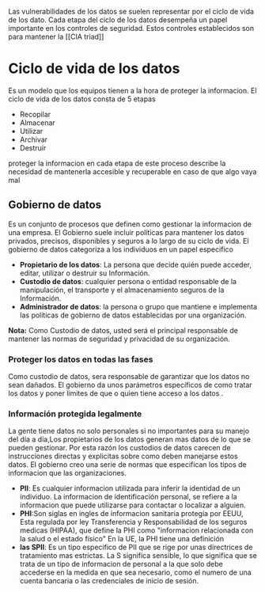 Las vulnerabilidades de los datos se suelen representar por el ciclo de vida de los dato. Cada etapa del ciclo de los datos desempeña un papel importante en los controles de seguridad. Estos controles establecidos son para mantener la [[CIA triad]] 

# Ciclo de vida de los datos
Es un modelo que los equipos tienen a la hora de proteger la informacion.
El ciclo de vida de los datos consta de 5 etapas 

- Recopilar 
- Almacenar
- Utilizar
- Archivar
- Destruir 

proteger la informacion en cada etapa de este proceso describe la necesidad de mantenerla accesible y recuperable en caso de que algo vaya mal

## Gobierno de datos
Es un conjunto de procesos que definen como gestionar la informacion de una empresa.
El Gobierno suele incluir políticas para mantener los datos privados, precisos, disponibles y seguros a lo largo de su ciclo de vida.
El gobierno de datos categoriza a los individuos en un papel especifico 
- **Propietario de los datos**: La persona que decide quién puede acceder, editar, utilizar o destruir su Información.
- **Custodio de datos**: cualquier persona o entidad responsable de la manipulación, el transporte y el almacenamiento seguros de la Información.
- **Administrador de datos**: la persona o grupo que mantiene e implementa las políticas de gobierno de datos establecidas por una organización.

**Nota:** Como Custodio de datos, usted será el principal responsable de mantener las normas de seguridad y privacidad de su organización.

### Proteger los datos en todas las fases

Como custodio de datos, sera responsable de garantizar que los datos no sean dañados.
El gobierno da unos parámetros específicos de como tratar los datos y poner limites de que o quien tiene acceso a los datos .

### Información protegida legalmente 

La gente tiene datos no solo personales si no importantes para su manejo del día a día,Los propietarios de los datos generan mas datos de lo que se pueden gestionar. Por esta razón los custodios de datos carecen de instrucciones directas y explicitas sobre como deben manejarse estos datos. El gobierno creo una serie de normas que especifican los tipos de informacion que las organizaciones. 

- **PII**: Es cualquier informacion utilizada para inferir la identidad de un individuo. La informacion de identificación personal, se refiere a la informacion que puede utilizarse para contactar o localizar a alguien.
- **PHI**:Son siglas en ingles de informacion sanitaria protegía por EEUU, Esta regulada por ley Transferencia y Responsabilidad de los seguros medicas (HIPAA), que define la PHI como "informacion relacionada con la salud o el estado físico" En la UE, la PHI tiene una definición
- **las SPII**: Es un tipo especifico de PII que se rige por unas directrices de tratamiento mas estrictas. La S significa sensible, lo que significa que se trata de un tipo de informacion de personal a la que solo debe accederse en la medida en que sea necesario, como el numero de una cuenta bancaria o las credenciales de inicio de sesión. 





